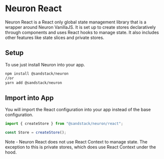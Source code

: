 # Neuron React

Neuron React is a React only global state management library that is a wrapper around Neuron VanillaJS. It is set up to create stores declaratively through components and uses React hooks to manage state. It also includes other features like state slices and private stores.

## Setup

To use just install Neuron into your app.

```bash
npm install @sandstack/neuron
//or
yarn add @sandstack/neuron
```

## Import into App

You will import the React configuration into your app instead of the base configuration.

```javascript
import { createStore } from "@sandstack/neuron/react";

const Store = createStore();
```

Note - Neuron React does not use React Context to manage state. The exception to this is private stores, which does use React Context under the hood.
